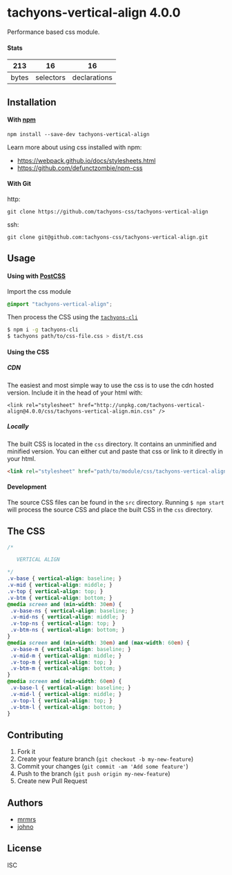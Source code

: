 # tachyons-vertical-align 4.0.0

Performance based css module.

#### Stats

213 | 16 | 16
---|---|---
bytes | selectors | declarations

## Installation

#### With [npm](https://npmjs.com)

```
npm install --save-dev tachyons-vertical-align
```

Learn more about using css installed with npm:
* https://webpack.github.io/docs/stylesheets.html
* https://github.com/defunctzombie/npm-css

#### With Git

http:
```
git clone https://github.com/tachyons-css/tachyons-vertical-align
```

ssh:
```
git clone git@github.com:tachyons-css/tachyons-vertical-align.git
```

## Usage

#### Using with [PostCSS](https://github.com/postcss/postcss)

Import the css module

```css
@import "tachyons-vertical-align";
```

Then process the CSS using the [`tachyons-cli`](https://github.com/tachyons-css/tachyons-cli)

```sh
$ npm i -g tachyons-cli
$ tachyons path/to/css-file.css > dist/t.css
```

#### Using the CSS

##### CDN
The easiest and most simple way to use the css is to use the cdn hosted version. Include it in the head of your html with:

```
<link rel="stylesheet" href="http://unpkg.com/tachyons-vertical-align@4.0.0/css/tachyons-vertical-align.min.css" />
```

##### Locally
The built CSS is located in the `css` directory. It contains an unminified and minified version.
You can either cut and paste that css or link to it directly in your html.

```html
<link rel="stylesheet" href="path/to/module/css/tachyons-vertical-align">
```

#### Development

The source CSS files can be found in the `src` directory.
Running `$ npm start` will process the source CSS and place the built CSS in the `css` directory.

## The CSS

```css
/*

   VERTICAL ALIGN

*/
.v-base { vertical-align: baseline; }
.v-mid { vertical-align: middle; }
.v-top { vertical-align: top; }
.v-btm { vertical-align: bottom; }
@media screen and (min-width: 30em) {
 .v-base-ns { vertical-align: baseline; }
 .v-mid-ns { vertical-align: middle; }
 .v-top-ns { vertical-align: top; }
 .v-btm-ns { vertical-align: bottom; }
}
@media screen and (min-width: 30em) and (max-width: 60em) {
 .v-base-m { vertical-align: baseline; }
 .v-mid-m { vertical-align: middle; }
 .v-top-m { vertical-align: top; }
 .v-btm-m { vertical-align: bottom; }
}
@media screen and (min-width: 60em) {
 .v-base-l { vertical-align: baseline; }
 .v-mid-l { vertical-align: middle; }
 .v-top-l { vertical-align: top; }
 .v-btm-l { vertical-align: bottom; }
}
```

## Contributing

1. Fork it
2. Create your feature branch (`git checkout -b my-new-feature`)
3. Commit your changes (`git commit -am 'Add some feature'`)
4. Push to the branch (`git push origin my-new-feature`)
5. Create new Pull Request

## Authors

* [mrmrs](http://mrmrs.io)
* [johno](http://johnotander.com)

## License

ISC

